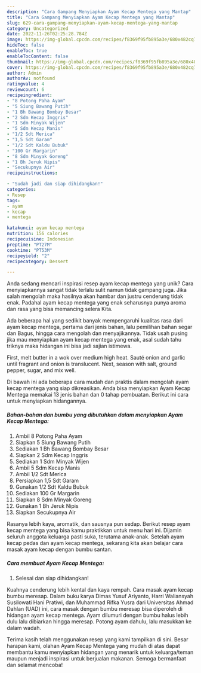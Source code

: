 ```yaml
---
description: "Cara Gampang Menyiapkan Ayam Kecap Mentega yang Mantap"
title: "Cara Gampang Menyiapkan Ayam Kecap Mentega yang Mantap"
slug: 629-cara-gampang-menyiapkan-ayam-kecap-mentega-yang-mantap
category: Uncategorized
date: 2022-11-26T02:25:28.784Z
image: https://img-global.cpcdn.com/recipes/f8369f95fb895a3e/680x482cq70/ayam-kecap-mentega-foto-resep-utama.jpg
hideToc: false
enableToc: true
enableTocContent: false
thumbnail: https://img-global.cpcdn.com/recipes/f8369f95fb895a3e/680x482cq70/ayam-kecap-mentega-foto-resep-utama.jpg
cover: https://img-global.cpcdn.com/recipes/f8369f95fb895a3e/680x482cq70/ayam-kecap-mentega-foto-resep-utama.jpg
author: Admin
authorAv: notfound
ratingvalue: 4
reviewcount: 6
recipeingredient:
- "8 Potong Paha Ayam"
- "5 Siung Bawang Putih"
- "1 Bh Bawang Bombay Besar"
- "2 Sdm Kecap Inggris"
- "1 Sdm Minyak Wijen"
- "5 Sdm Kecap Manis"
- "1/2 Sdt Merica"
- "1,5 Sdt Garam"
- "1/2 Sdt Kaldu Bubuk"
- "100 Gr Margarin"
- "8 Sdm Minyak Goreng"
- "1 Bh Jeruk Nipis"
- "Secukupnya Air"
recipeinstructions:

- "Sudah jadi dan siap dihidangkan!"
categories:
- Resep
tags:
- ayam
- kecap
- mentega

katakunci: ayam kecap mentega 
nutrition: 156 calories
recipecuisine: Indonesian
preptime: "PT27M"
cooktime: "PT53M"
recipeyield: "2"
recipecategory: Dessert

---
```





Anda sedang mencari inspirasi resep ayam kecap mentega yang unik? Cara menyiapkannya sangat tidak terlalu sulit namun tidak gampang juga. Jika salah mengolah maka hasilnya akan hambar dan justru cenderung tidak enak. Padahal ayam kecap mentega yang enak seharusnya punya aroma dan rasa yang bisa memancing selera Kita.





Ada beberapa hal yang sedikit banyak mempengaruhi kualitas rasa dari ayam kecap mentega, pertama dari jenis bahan, lalu pemilihan bahan segar dan Bagus, hingga cara mengolah dan menyajikannya. Tidak usah pusing jika mau menyiapkan ayam kecap mentega yang enak,      asal sudah tahu triknya maka hidangan ini bisa jadi sajian istimewa.














First, melt butter in a wok over medium high heat. Sauté onion and garlic until fragrant and onion is translucent. Next, season with salt, ground pepper, sugar, and mix well.






Di bawah ini ada beberapa cara mudah dan praktis dalam mengolah ayam kecap mentega yang siap dikreasikan. Anda bisa menyiapkan Ayam Kecap Mentega memakai 13 jenis bahan dan 0 tahap pembuatan. Berikut ini cara untuk menyiapkan hidangannya.

<!--inarticleads1-->

##### Bahan-bahan dan bumbu yang dibutuhkan dalam menyiapkan Ayam Kecap Mentega:

1. Ambil 8 Potong Paha Ayam
1. Siapkan 5 Siung Bawang Putih
1. Sediakan 1 Bh Bawang Bombay Besar
1. Siapkan 2 Sdm Kecap Inggris
1. Sediakan 1 Sdm Minyak Wijen
1. Ambil 5 Sdm Kecap Manis
1. Ambil 1/2 Sdt Merica
1. Persiapkan 1,5 Sdt Garam
1. Gunakan 1/2 Sdt Kaldu Bubuk
1. Sediakan 100 Gr Margarin
1. Siapkan 8 Sdm Minyak Goreng
1. Gunakan 1 Bh Jeruk Nipis
1. Siapkan Secukupnya Air


Rasanya lebih kaya, aromatik, dan sausnya pun sedap. Berikut resep ayam kecap mentega yang bisa kamu praktikkan untuk menu hari ini. Dijamin seluruh anggota keluarga pasti suka, terutama anak-anak. Setelah ayam kecap pedas dan ayam kecap mentega, sekarang kita akan belajar cara masak ayam kecap dengan bumbu santan. 

<!--inarticleads2-->

##### Cara membuat Ayam Kecap Mentega:


1. Selesai dan siap dihidangkan!

Kuahnya cenderung lebih kental dan kaya rempah. Cara masak ayam kecap bumbu meresap. Dalam buku karya Dimas Yusuf Ariyanto, Harri Waliansyah Susilowati Hani Pratiwi, dan Muhammad Rifka Yusra dari Universitas Ahmad Dahlan (UAD) ini, cara masak dengan bumbu meresap bisa diperoleh di hidangan ayam kecap mentega. Ayam dilumuri dengan bumbu halus lebih dulu lalu dibiarkan hingga meresap. Potong ayam dahulu, lalu masukkan ke dalam wadah. 

Terima kasih telah menggunakan resep yang kami tampilkan di sini. Besar harapan kami, olahan Ayam Kecap Mentega yang mudah di atas dapat membantu kamu menyiapkan hidangan yang menarik untuk keluarga/teman maupun menjadi inspirasi untuk berjualan makanan. Semoga bermanfaat dan selamat mencoba!
